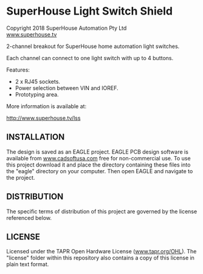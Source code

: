 SuperHouse Light Switch Shield
==============================
Copyright 2018 SuperHouse Automation Pty Ltd  
www.superhouse.tv  

2-channel breakout for SuperHouse home automation light switches.

Each channel can connect to one light switch with up to 4 buttons.

Features:

 * 2 x RJ45 sockets.
 * Power selection between VIN and IOREF.
 * Prototyping area.

More information is available at:

  http://www.superhouse.tv/lss


INSTALLATION
------------
The design is saved as an EAGLE project. EAGLE PCB design software is
available from www.cadsoftusa.com free for non-commercial use. To use
this project download it and place the directory containing these files
into the "eagle" directory on your computer. Then open EAGLE and
navigate to the project.


DISTRIBUTION
------------
The specific terms of distribution of this project are governed by the
license referenced below.


LICENSE
-------
Licensed under the TAPR Open Hardware License (www.tapr.org/OHL).
The "license" folder within this repository also contains a copy of
this license in plain text format.
